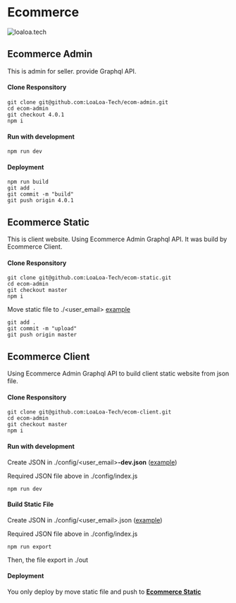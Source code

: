 # Ecommerce
![loaloa.tech](https://loaloa.tech/assets/img/ecommerce.png)

## Ecommerce Admin

This is admin for seller. provide Graphql API.

#### Clone Responsitory

```
git clone git@github.com:LoaLoa-Tech/ecom-admin.git
cd ecom-admin
git checkout 4.0.1
npm i
```

#### Run with development

```
npm run dev
```

#### Deployment 

```
npm run build
git add .
git commit -m "build"
git push origin 4.0.1
```

## Ecommerce Static

This is client website. Using Ecommerce Admin Graphql API. It was build by Ecommerce Client.

#### Clone Responsitory

```
git clone git@github.com:LoaLoa-Tech/ecom-static.git
cd ecom-admin
git checkout master
npm i
```

Move static file to ./<user_email> [example](https://github.com/LoaLoa-Tech/ecom-static/tree/master/yensaodatquang)

```
git add .
git commit -m "upload"
git push origin master
```




## Ecommerce Client

Using Ecommerce Admin Graphql API to build client static website from json file.

#### Clone Responsitory

```
git clone git@github.com:LoaLoa-Tech/ecom-client.git
cd ecom-admin
git checkout master
npm i
```

#### Run with development

Create JSON in ./config/<user_email>__-dev.json__ ([example](https://github.com/LoaLoa-Tech/ecom-client/blob/master/config/yensaodatquang.json))

Required JSON file above in ./config/index.js

```
npm run dev
```

#### Build Static File

Create JSON in ./config/<user_email>.json ([example](https://github.com/LoaLoa-Tech/ecom-client/blob/master/config/yensaodatquang.json))

Required JSON file above in ./config/index.js

```
npm run export
```

Then, the file export in ./out

#### Deployment 

You only deploy by move static file and push to __[Ecommerce Static](#ecommerce-static)__

